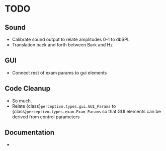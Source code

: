 # TODO

## Sound

- Calibrate sound output to relate amplitudes 0-1 to dbSPL
- Translation back and forth between Bark and Hz

## GUI

- Connect rest of exam params to gui elements

## Code Cleanup

- So much.
- Relate {class}`perceptivo.types.gui.GUI_Params` to {class}`perceptivo.types.exam.Exam_Params` so that GUI elements can be derived from control parameters

## Documentation

- 